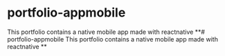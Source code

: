 # portfolio-appmobile
This portfolio contains a native mobile app made with reactnative
**# portfolio-appmobile
This portfolio contains a native mobile app made with reactnative
**
